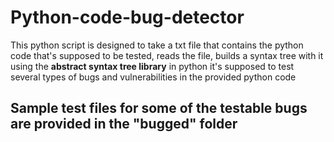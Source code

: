 # Python-code-bug-detector
This python script is designed to take a txt file that contains the python code that's supposed to be tested, 
reads the file, builds a syntax tree with it using the **abstract syntax tree library** in python
it's supposed to test several types of bugs and vulnerabilities in the provided python code

## Sample test files for some of the testable bugs are provided in the "bugged" folder

